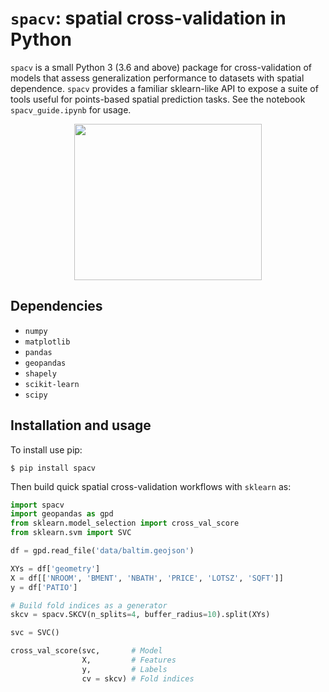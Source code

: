# `spacv`: spatial cross-validation in Python

`spacv` is a small Python 3 (3.6 and above) package for cross-validation of models
that assess generalization performance to datasets with spatial dependence. `spacv` provides
a familiar sklearn-like API to expose a suite of tools useful for points-based spatial prediction tasks.
See the notebook `spacv_guide.ipynb` for usage.

<p align="center">
<img src="demo_viz_buffer.gif" width="300" height="250"/>
</p>

## Dependencies

* `numpy`
* `matplotlib`
* `pandas`
* `geopandas`
* `shapely`
* `scikit-learn`
* `scipy`

## Installation and usage

To install use pip:

    $ pip install spacv

Then build quick spatial cross-validation workflows with `sklearn` as:

```python
import spacv
import geopandas as gpd
from sklearn.model_selection import cross_val_score
from sklearn.svm import SVC

df = gpd.read_file('data/baltim.geojson')

XYs = df['geometry']
X = df[['NROOM', 'BMENT', 'NBATH', 'PRICE', 'LOTSZ', 'SQFT']]
y = df['PATIO']

# Build fold indices as a generator
skcv = spacv.SKCV(n_splits=4, buffer_radius=10).split(XYs)

svc = SVC()

cross_val_score(svc,       # Model 
                X,         # Features
                y,         # Labels
                cv = skcv) # Fold indices
```
